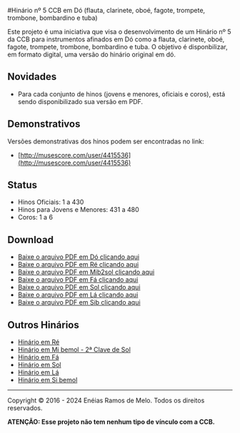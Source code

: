 #Hinário nº 5 CCB em Dó (flauta, clarinete, oboé, fagote, trompete, trombone, bombardino e tuba)

Este projeto é uma iniciativa que visa o desenvolvimento de um Hinário nº 5 da CCB para instrumentos afinados em Dó como a flauta, clarinete, oboé, fagote, trompete, trombone, bombardino e tuba.
O objetivo é disponbilizar, em formato digital, uma versão do hinário original em dó.

<h2>Novidades</h2>

* Para cada conjunto de hinos (jovens e menores, oficiais e coros), está sendo disponibilizado sua versão em PDF.

<h2>Demonstrativos</h2>

Versões demonstrativas dos hinos podem ser encontradas no link:

* [http://musescore.com/user/4415536](http://musescore.com/user/4415536)

<h2>Status</h2>

* Hinos Oficiais: 1 a 430
* Hinos para Jovens e Menores: 431 a 480
* Coros: 1 a 6

<h2>Download</h2>

* [Baixe o arquivo PDF em Dó clicando aqui](https://raw.githubusercontent.com/eneiasramos/ccb-hinario-5-do/master/do/pdf/final.pdf)
* [Baixe o arquivo PDF em Ré clicando aqui](https://raw.githubusercontent.com/eneiasramos/ccb-hinario-5-re/master/re/pdf/final.pdf)
* [Baixe o arquivo PDF em Mib2sol clicando aqui](https://raw.githubusercontent.com/eneiasramos/ccb-hinario-5-mib-2s/master/mib-2s/pdf/final.pdf)
* [Baixe o arquivo PDF em Fá clicando aqui](https://raw.githubusercontent.com/eneiasramos/ccb-hinario-5-fa/master/fa/pdf/final.pdf)
* [Baixe o arquivo PDF em Sol clicando aqui](https://raw.githubusercontent.com/eneiasramos/ccb-hinario-5-sol/master/sol/pdf/final.pdf)
* [Baixe o arquivo PDF em Lá clicando aqui](https://raw.githubusercontent.com/eneiasramos/ccb-hinario-5-la/master/la/pdf/final.pdf)
* [Baixe o arquivo PDF em Sib clicando aqui](https://raw.githubusercontent.com/eneiasramos/ccb-hinario-5-sib/master/sib/pdf/final.pdf)

<h2>Outros Hinários</h2>

* [Hinário em Ré](https://github.com/eneiasramos/ccb-hinario-5-re)
* [Hinário em Mi bemol - 2ª Clave de Sol](https://github.com/eneiasramos/ccb-hinario-5-mib-2s)
* [Hinário em Fá](https://github.com/eneiasramos/ccb-hinario-5-fa)
* [Hinário em Sol](https://github.com/eneiasramos/ccb-hinario-5-sol)
* [Hinário em Lá](https://github.com/eneiasramos/ccb-hinario-5-la)
* [Hinário em Si bemol](https://github.com/eneiasramos/ccb-hinario-5-sib)

---

Copyright © 2016 - 2024 Enéias Ramos de Melo. Todos os direitos reservados.

**ATENÇÃO: Esse projeto não tem nenhum tipo de vínculo com a CCB.**

